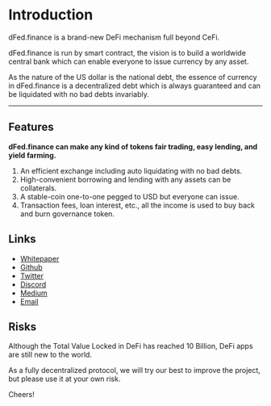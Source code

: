 # Introduction
dFed.finance is a brand-new DeFi mechanism full beyond CeFi.

dFed.finance is run by smart contract, the vision is to build a worldwide central bank which can enable everyone to issue currency by any asset.

As the nature of the US dollar is the national debt, the essence of currency in dFed.finance is a decentralized debt which is always guaranteed and can be liquidated with no bad debts invariably.

---

## Features

**dFed.finance can make any kind of tokens fair trading, easy lending, and yield farming.**

1. An efficient exchange including auto liquidating with no bad debts.
2. High-convenient borrowing and lending with any assets can be collaterals.
3. A stable-coin one-to-one pegged to USD but everyone can issue.
4. Transaction fees, loan interest, etc., all the income is used to buy back and burn governance token.

## Links

- [Whitepaper](https://dfed-finance.github.io/Introduction/whitepaper/dFed.finance.pdf)
- [Github](https://github.com/dFed-finance)
- [Twitter](https://twitter.com/dFed_finance)
- [Discord](https://discord.gg/ztgFdQm)
- [Medium](https://medium.com/@dFed.finance)
- [Email](mailto:team@dfed.finance)

## Risks

Although the Total Value Locked in DeFi has reached 10 Billion, DeFi apps are still new to the world.

As a fully decentralized protocol, we will try our best to improve the project, but please use it at your own risk.

Cheers!

